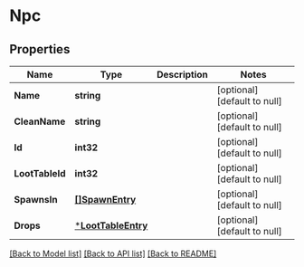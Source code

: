 # Npc

## Properties
Name | Type | Description | Notes
------------ | ------------- | ------------- | -------------
**Name** | **string** |  | [optional] [default to null]
**CleanName** | **string** |  | [optional] [default to null]
**Id** | **int32** |  | [optional] [default to null]
**LootTableId** | **int32** |  | [optional] [default to null]
**SpawnsIn** | [**[]SpawnEntry**](SpawnEntry.md) |  | [optional] [default to null]
**Drops** | [***LootTableEntry**](LootTableEntry.md) |  | [optional] [default to null]

[[Back to Model list]](../README.md#documentation-for-models) [[Back to API list]](../README.md#documentation-for-api-endpoints) [[Back to README]](../README.md)


